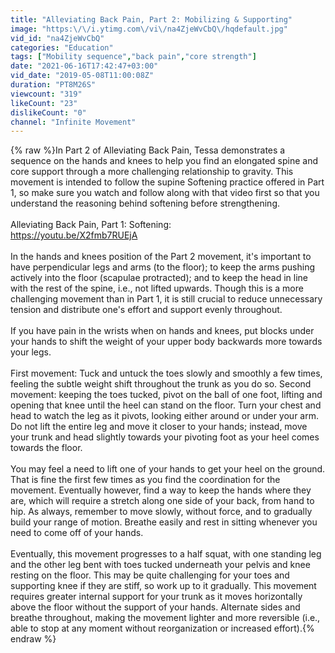 ```yaml
---
title: "Alleviating Back Pain, Part 2: Mobilizing & Supporting"
image: "https:\/\/i.ytimg.com\/vi\/na4ZjeWvCbQ\/hqdefault.jpg"
vid_id: "na4ZjeWvCbQ"
categories: "Education"
tags: ["Mobility sequence","back pain","core strength"]
date: "2021-06-16T17:42:47+03:00"
vid_date: "2019-05-08T11:00:08Z"
duration: "PT8M26S"
viewcount: "319"
likeCount: "23"
dislikeCount: "0"
channel: "Infinite Movement"
---
```

{% raw %}In Part 2 of Alleviating Back Pain, Tessa demonstrates a sequence on the hands and knees to help you find an elongated spine and core support through a more challenging relationship to gravity. This movement is intended to follow the supine Softening practice offered in Part 1, so make sure you watch and follow along with that video first so that you understand the reasoning behind softening before strengthening.<br /><br />Alleviating Back Pain, Part 1: Softening:<br /><a rel="nofollow" target="blank" href="https://youtu.be/X2fmb7RUEjA">https://youtu.be/X2fmb7RUEjA</a><br /><br />In the hands and knees position of the Part 2 movement, it's important to have perpendicular legs and arms (to the floor); to keep the arms pushing actively into the floor (scapulae protracted); and to keep the head in line with the rest of the spine, i.e., not lifted upwards. Though this is a more challenging movement than in Part 1, it is still crucial to reduce unnecessary tension and distribute one's effort and support evenly throughout. <br /><br />If you have pain in the wrists when on hands and knees, put blocks under your hands to shift the weight of your upper body backwards more towards your legs. <br /><br />First movement: Tuck and untuck the toes slowly and smoothly a few times, feeling the subtle weight shift throughout the trunk as you do so. Second movement: keeping the toes tucked, pivot on the ball of one foot, lifting and opening that knee until the heel can stand on the floor. Turn your chest and head to watch the leg as it pivots, looking either around or under your arm. Do not lift the entire leg and move it closer to your hands; instead, move your trunk and head slightly towards your pivoting foot as your heel comes towards the floor. <br /><br />You may feel a need to lift one of your hands to get your heel on the ground. That is fine the first few times as you find the coordination for the movement. Eventually however, find a way to keep the hands where they are, which will require a stretch along one side of your back, from hand to hip. As always, remember to move slowly, without force, and to gradually build your range of motion. Breathe easily and rest in sitting whenever you need to come off of your hands. <br /><br />Eventually, this movement progresses to a half squat, with one standing leg and the other leg bent with toes tucked underneath your pelvis and knee resting on the floor. This may be quite challenging for your toes and supporting knee if they are stiff, so work up to it gradually. This movement requires greater internal support for your trunk as it moves horizontally above the floor without the support of your hands. Alternate sides and breathe throughout, making the movement lighter and more reversible (i.e., able to stop at any moment without reorganization or increased effort).{% endraw %}
